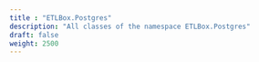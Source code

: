 ```yaml
---
title : "ETLBox.Postgres"
description: "All classes of the namespace ETLBox.Postgres"
draft: false
weight: 2500
---
```


